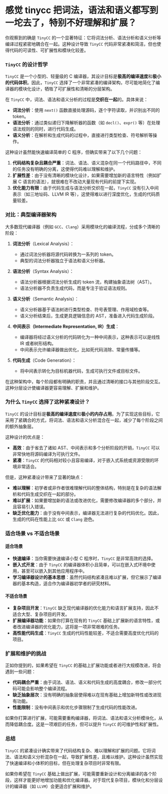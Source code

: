 

# 感觉 tinycc 把词法，语法和语义都写到一坨去了，特别不好理解和扩展？

你观察到的确是 `TinyCC` 的一个显著特征：它将词法分析、语法分析和语义分析等编译过程紧密地耦合在一起。这种设计导致 `TinyCC` 代码非常紧凑和简洁，但也使得代码的可读性、可扩展性和模块化较差。

### `TinyCC` 的设计哲学

`TinyCC` 是一个小型的、轻量级的 C 编译器，其设计目标是**极高的编译速度**和**极小的代码体积**。因此，`TinyCC` 选择了一个非常紧凑的编译架构，尽可能地简化了编译器的模块化设计，牺牲了可扩展性和清晰的分层架构。

在 `TinyCC` 中，词法、语法和语义分析的过程是**交织在一起**的。具体来说：
- **词法分析**：使用 `next()` 函数直接处理源码，逐个字符读取，并识别出不同的 token。
- **语法分析**：通过类似递归下降解析器的函数（如 `decl()`、`expr()` 等）在处理语法规则的同时，进行代码生成。
- **语义分析**：在解析和生成代码的过程中，直接进行类型检查、符号解析等操作。

这种设计虽然能快速编译简单的 C 程序，但确实带来了以下几个问题：
1. **代码结构复杂且耦合严重**：词法、语法、语义混杂在同一个代码路径中，不同的任务没有明确的分离，这使得代码难以理解和维护。
2. **扩展性差**：由于没有清晰的模块化设计，如果需要增加新的语言特性（例如扩展 C 语言的语法），就很难在不改动大量现有代码的前提下实现。
3. **优化能力有限**：由于代码生成与语法分析交织在一起，`TinyCC` 没有引入中间表示（如三地址码、LLVM IR 等），这使得难以进行深度优化，生成的代码质量较差。

### 对比：典型编译器架构

大多数现代编译器（例如 `GCC`、`Clang`）采用模块化的编译流程，分成多个清晰的阶段：

1. **词法分析**（Lexical Analysis）：
   - 通过词法分析器将源代码转换为一系列的 token。
   - 典型的词法分析器独立于语法和语义分析器。

2. **语法分析**（Syntax Analysis）：
   - 语法分析器根据词法分析生成的 token 流，构建抽象语法树（AST）。
   - 语法分析器不负责生成代码，而是专注于验证语法规则。

3. **语义分析**（Semantic Analysis）：
   - 语义分析器基于语法树进行类型检查、符号表管理、作用域检查等。
   - 语义分析结束后，生成更具逻辑信息的 AST，准备进入代码生成阶段。

4. **中间表示（Intermediate Representation, IR）生成**：
   - 编译器将经过语义分析的代码转化为一种中间表示，这种表示可以是线性 IR 或者树形结构。
   - 中间表示允许编译器做出优化，比如死代码消除、常量传播等。

5. **代码生成**（Code Generation）：
   - 将中间表示转化为目标机器代码，生成可执行文件或目标文件。

在这种架构中，每个阶段都有明确的职责，并且通过清晰的接口与其他阶段交互。这种分层设计使编译器更容易理解、扩展和维护。

### 为什么 `TinyCC` 选择了这种紧凑设计？

`TinyCC` 的设计目标是**极高的编译速度**和**极小的内存占用**。为了实现这些目标，它采用了紧耦合的方式，将词法、语法和语义分析混合在一起，减少了每个阶段之间的额外抽象层。

这种设计的优点是：
- **高效**：由于省去了诸如 AST、中间表示和多个分析阶段的开销，`TinyCC` 可以非常快地将源码编译为可执行文件。
- **紧凑**：`TinyCC` 的代码相对较小且容易编译，对于嵌入式系统或资源受限的环境非常适合。

但是，这种紧凑设计带来了显著的缺点：
- **难以理解**：初学者或非作者很难理解代码的整体结构，特别是在复杂的语法解析和代码生成交织在一起的部分。
- **难以扩展**：如果要增加新的语法或改进优化，需要修改编译器的多个部分，并且容易引入错误。
- **缺乏优化能力**：由于没有中间表示，编译器无法进行复杂的代码优化。因此，生成的代码在性能上比 `GCC` 或 `Clang` 逊色。

### 适合场景 vs 不适合场景

#### 适合场景
- **快速编译**：当你需要快速编译小型 C 程序时，`TinyCC` 是非常高效的选择。
- **嵌入式开发**：由于 `TinyCC` 的编译器体积小且简单，可以在嵌入式环境中使用，甚至可以嵌入到其他应用程序中。
- **学习编译器设计的基本思想**：虽然代码结构紧凑且难以扩展，但它展示了编译器的基本构造，适合作为编译器初学者的研究材料。

#### 不适合场景
- **复杂项目开发**：`TinyCC` 缺乏现代编译器的优化能力和语言扩展支持，因此不适合大型、复杂项目的开发。
- **扩展编译器功能**：如果你打算在现有的 `TinyCC` 基础上扩展新的语言特性，或者改进编译器的优化能力，这将是一项非常艰难的任务。
- **高性能代码生成**：`TinyCC` 生成的代码性能较差，不适合需要高度优化代码的项目。

### 扩展和维护的挑战

正如你提到的，如果希望在 `TinyCC` 的基础上扩展功能或者进行大规模改进，将会遇到一些问题：
- **代码耦合严重**：由于词法、语法、语义和代码生成的高度耦合，修改一部分代码可能会影响整个编译流程。
- **缺乏抽象层次**：没有明确的抽象层使得难以在现有基础上增加新特性或改进现有功能。
- **性能限制**：没有中间表示和优化步骤限制了生成代码的性能改进。

如果你打算进行扩展，可能需要重构编译器，将词法、语法和语义分析模块化，从而降低耦合度。这是一项艰巨的任务，但可以提升 `TinyCC` 的可维护性和扩展性。

### 总结

`TinyCC` 的紧凑设计确实带来了代码结构复杂、难以理解和扩展的问题。它将词法、语法和语义分析混杂在一起，导致扩展性差，且难以维护。这种设计虽然实现了快速编译和小体积的目标，但在处理复杂项目时非常有限。

如果你希望在 `TinyCC` 基础上做出扩展，可能需要重新设计和分离编译的各个阶段，这样才能更好地增加功能和优化编译器。对于现代复杂项目，模块化和分层设计的编译器（如 `LLVM`）会更适合扩展和维护。